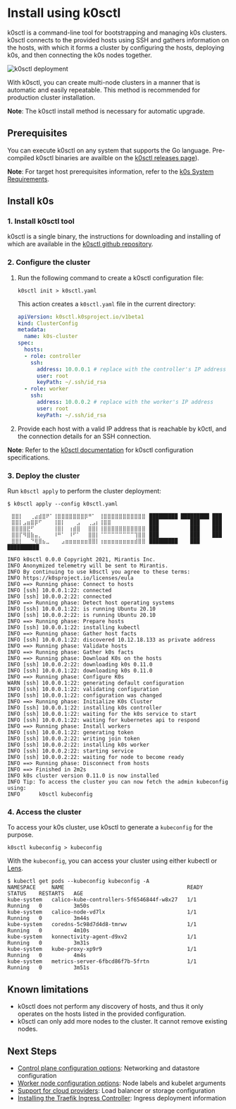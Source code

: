# Install using k0sctl

k0sctl is a command-line tool for bootstrapping and managing k0s clusters. k0sctl connects to the provided hosts using SSH and gathers information on the hosts, with which it forms a cluster by configuring the hosts, deploying k0s, and then connecting the k0s nodes together.

![k0sctl deployment](img/k0sctl_deployment.png)

With k0sctl, you can create multi-node clusters in a manner that is automatic and easily repeatable. This method is recommended for production cluster installation.

**Note**: The k0sctl install method is necessary for automatic upgrade.

## Prerequisites

You can execute k0sctl on any system that supports the Go language. Pre-compiled k0sctl binaries are availble on the [k0sctl releases page](https://github.com/k0sproject/k0sctl)).

**Note**: For target host prerequisites information, refer to the [k0s System Requirements](system-requirements.md).

## Install k0s

### 1. Install k0sctl tool

k0sctl is a single binary, the instructions for downloading and installing of which are available in the [k0sctl github repository](https://github.com/k0sproject/k0sctl#installation).

### 2. Configure the cluster

1. Run the following command to create a k0sctl configuration file:

    ```shell
    k0sctl init > k0sctl.yaml
    ```

    This action creates a `k0sctl.yaml` file in the current directory:

    ```yaml
    apiVersion: k0sctl.k0sproject.io/v1beta1
    kind: ClusterConfig
    metadata:
      name: k0s-cluster
    spec:
      hosts:
      - role: controller
        ssh:
          address: 10.0.0.1 # replace with the controller's IP address
          user: root
          keyPath: ~/.ssh/id_rsa
      - role: worker
        ssh:
          address: 10.0.0.2 # replace with the worker's IP address
          user: root
          keyPath: ~/.ssh/id_rsa
    ```

2. Provide each host with a valid IP address that is reachable by k0ctl, and the connection details for an SSH connection.

 **Note**: Refer to the [k0sctl documentation](https://github.com/k0sproject/k0sctl#configuration-file-spec-fields) for k0sctl configuration specifications.

### 3. Deploy the cluster

Run `k0sctl apply` to perform the cluster deployment:

```shell
$ k0sctl apply --config k0sctl.yaml

⠀⣿⣿⡇⠀⠀⢀⣴⣾⣿⠟⠁⢸⣿⣿⣿⣿⣿⣿⣿⡿⠛⠁⠀⢸⣿⣿⣿⣿⣿⣿⣿⣿⣿⣿⣿⠀█████████ █████████ ███
⠀⣿⣿⡇⣠⣶⣿⡿⠋⠀⠀⠀⢸⣿⡇⠀⠀⠀⣠⠀⠀⢀⣠⡆⢸⣿⣿⠀⠀⠀⠀⠀⠀⠀⠀⠀⠀███          ███    ███
⠀⣿⣿⣿⣿⣟⠋⠀⠀⠀⠀⠀⢸⣿⡇⠀⢰⣾⣿⠀⠀⣿⣿⡇⢸⣿⣿⣿⣿⣿⣿⣿⣿⣿⣿⣿⠀███          ███    ███
⠀⣿⣿⡏⠻⣿⣷⣤⡀⠀⠀⠀⠸⠛⠁⠀⠸⠋⠁⠀⠀⣿⣿⡇⠈⠉⠉⠉⠉⠉⠉⠉⠉⢹⣿⣿⠀███          ███    ███
⠀⣿⣿⡇⠀⠀⠙⢿⣿⣦⣀⠀⠀⠀⣠⣶⣶⣶⣶⣶⣶⣿⣿⡇⢰⣶⣶⣶⣶⣶⣶⣶⣶⣾⣿⣿⠀█████████    ███    ██████████

INFO k0sctl 0.0.0 Copyright 2021, Mirantis Inc.
INFO Anonymized telemetry will be sent to Mirantis.
INFO By continuing to use k0sctl you agree to these terms:
INFO https://k0sproject.io/licenses/eula
INFO ==> Running phase: Connect to hosts
INFO [ssh] 10.0.0.1:22: connected
INFO [ssh] 10.0.0.2:22: connected
INFO ==> Running phase: Detect host operating systems
INFO [ssh] 10.0.0.1:22: is running Ubuntu 20.10
INFO [ssh] 10.0.0.2:22: is running Ubuntu 20.10
INFO ==> Running phase: Prepare hosts
INFO [ssh] 10.0.0.1:22: installing kubectl
INFO ==> Running phase: Gather host facts
INFO [ssh] 10.0.0.1:22: discovered 10.12.18.133 as private address
INFO ==> Running phase: Validate hosts
INFO ==> Running phase: Gather k0s facts
INFO ==> Running phase: Download K0s on the hosts
INFO [ssh] 10.0.0.2:22: downloading k0s 0.11.0
INFO [ssh] 10.0.0.1:22: downloading k0s 0.11.0
INFO ==> Running phase: Configure K0s
WARN [ssh] 10.0.0.1:22: generating default configuration
INFO [ssh] 10.0.0.1:22: validating configuration
INFO [ssh] 10.0.0.1:22: configuration was changed
INFO ==> Running phase: Initialize K0s Cluster
INFO [ssh] 10.0.0.1:22: installing k0s controller
INFO [ssh] 10.0.0.1:22: waiting for the k0s service to start
INFO [ssh] 10.0.0.1:22: waiting for kubernetes api to respond
INFO ==> Running phase: Install workers
INFO [ssh] 10.0.0.1:22: generating token
INFO [ssh] 10.0.0.2:22: writing join token
INFO [ssh] 10.0.0.2:22: installing k0s worker
INFO [ssh] 10.0.0.2:22: starting service
INFO [ssh] 10.0.0.2:22: waiting for node to become ready
INFO ==> Running phase: Disconnect from hosts
INFO ==> Finished in 2m2s
INFO k0s cluster version 0.11.0 is now installed
INFO Tip: To access the cluster you can now fetch the admin kubeconfig using:
INFO      k0sctl kubeconfig
```

### 4. Access the cluster

To access your k0s cluster, use k0sctl to generate a `kubeconfig` for the purpose.

```shell
k0sctl kubeconfig > kubeconfig
```

With the `kubeconfig`, you can access your cluster using either kubectl or [Lens](https://k8slens.dev/).

```shell
$ kubectl get pods --kubeconfig kubeconfig -A
NAMESPACE     NAME                                       READY   STATUS    RESTARTS   AGE
kube-system   calico-kube-controllers-5f6546844f-w8x27   1/1     Running   0          3m50s
kube-system   calico-node-vd7lx                          1/1     Running   0          3m44s
kube-system   coredns-5c98d7d4d8-tmrwv                   1/1     Running   0          4m10s
kube-system   konnectivity-agent-d9xv2                   1/1     Running   0          3m31s
kube-system   kube-proxy-xp9r9                           1/1     Running   0          4m4s
kube-system   metrics-server-6fbcd86f7b-5frtn            1/1     Running   0          3m51s
```

## Known limitations

* k0sctl does not perform any discovery of hosts, and thus it only operates on the hosts listed in the provided configuration.
* k0sctl can only add more nodes to the cluster. It cannot remove existing nodes.

## Next Steps

* [Control plane configuration options](configuration.md): Networking and datastore configuration
* [Worker node configuration options](worker-node-config.md): Node labels and kubelet arguments
* [Support for cloud providers](cloud-providers.md): Load balancer or storage configuration
* [Installing the Traefik Ingress Controller](examples/traefik-ingress.md): Ingress deployment information
